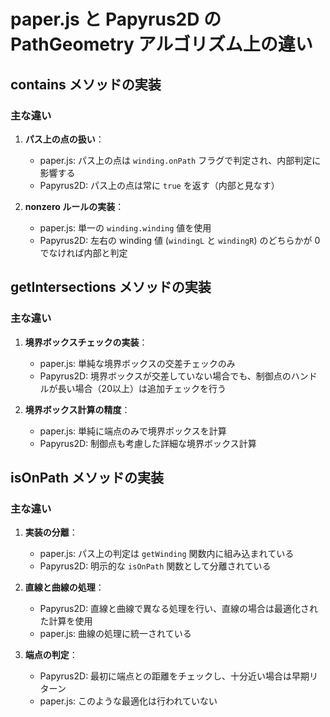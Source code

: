 # paper.js と Papyrus2D の PathGeometry アルゴリズム上の違い

## contains メソッドの実装

### 主な違い

1. **パス上の点の扱い**：
   - paper.js: パス上の点は `winding.onPath` フラグで判定され、内部判定に影響する
   - Papyrus2D: パス上の点は常に `true` を返す（内部と見なす）

2. **nonzero ルールの実装**：
   - paper.js: 単一の `winding.winding` 値を使用
   - Papyrus2D: 左右の winding 値 (`windingL` と `windingR`) のどちらかが 0 でなければ内部と判定

## getIntersections メソッドの実装

### 主な違い

1. **境界ボックスチェックの実装**：
   - paper.js: 単純な境界ボックスの交差チェックのみ
   - Papyrus2D: 境界ボックスが交差していない場合でも、制御点のハンドルが長い場合（20以上）は追加チェックを行う

2. **境界ボックス計算の精度**：
   - paper.js: 単純に端点のみで境界ボックスを計算
   - Papyrus2D: 制御点も考慮した詳細な境界ボックス計算

## isOnPath メソッドの実装

### 主な違い

1. **実装の分離**：
   - paper.js: パス上の判定は `getWinding` 関数内に組み込まれている
   - Papyrus2D: 明示的な `isOnPath` 関数として分離されている

2. **直線と曲線の処理**：
   - Papyrus2D: 直線と曲線で異なる処理を行い、直線の場合は最適化された計算を使用
   - paper.js: 曲線の処理に統一されている

3. **端点の判定**：
   - Papyrus2D: 最初に端点との距離をチェックし、十分近い場合は早期リターン
   - paper.js: このような最適化は行われていない